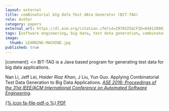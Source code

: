 ```yaml
---
layout: external
title: comBinatorial bIg daTa Test dAta Generator (BIT-TAG)
role: Author
category: papers
external_url: https://dl.acm.org/citation.cfm?id=2970325&CFID=848128983&CFTOKEN=19430584
tags: [software engineering, big data, test data generation, combinatorial testing]
image:
  thumb: LEARNING-MACHINE.jpg
published: true
---
```


[comment]: <> BIT-TAG is a Java based program for generating test data for big data applications.

Nan Li, Jeff Lei, *Haider Riaz Khan*, J Liu, Yun Guo. Applying Combinatorial Test Data Generation to Big Data Applications. *[ASE 2016: Proceedings of the 31st IEEE/ACM International Conference on Automated Software Engineering](http://www.ase2016.org/)*.

[{% icon fa-file-pdf-o %} PDF](/papers/BIT-TAG.pdf)
